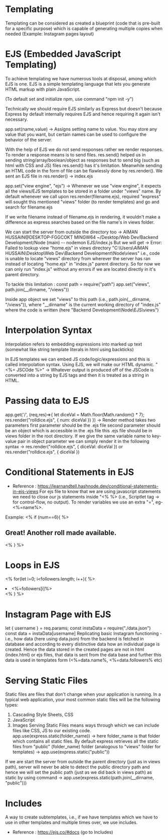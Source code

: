 # Templating
Templating can be considered as created a blueprint (code that is pre-built for a specific purpose) which is capable of generating multiple copies when needed (Example: Instagram pages layout)
# EJS (Embedded JavaScript Templating)
To achieve templating we have numerous tools at disposal, among which EJS is one. EJS is a simple templating language that lets you generate HTML markup with plain JavaScript. 

(To default set and initialize npm, use command "npm init -y")

Technically we should require EJS similarly as Express but doesn't because Express by default internally requires EJS and hence requiring it again isn't necessary. 

app.set(name,value) -> Assigns setting name to value. You may store any value that you want, but certain names can be used to configure the behavior of the server.

With the help of EJS we do not send responses rather we render responses. To render a response means is to send files. 
res.send() helped us in sending string/array/boolean/object as responses but to send big (such as html with CSS and JS) files res.send() has it's limitation. Meanwhile sending an HTML code in the form of file can be flawlessly done by res.render(). We sent an EJS file in res.render() -> index.ejs

app.set("view engine", "ejs") -> Whenever we use "view engine", it expects all the views/EJS templates to be stored in a folder under "views" name. By default whenever we call upon res.render(filename.ejs), required "express" will sought this mentioned "views" folder (to render templates) and go and search for filename.ejs

If we write filename instead of filename.ejs in rendering, it wouldn't make a difference as express searches based on the file name's in views folder.

We can start the server from outside the directory too -> AIMAN HUSSAIN@DESKTOP-FGGCOKT MINGW64 ~/Desktop/Web Dev/Backend Development/Node (main)
-- nodemon EJS/index.js
But we will get -> Error: Failed to lookup view "home.ejs" in views directory "C:\Users\AIMAN HUSSAIN\Desktop\Web Dev\Backend Development\Node\views" i.e., code is unable to locate "views" directory from wherever the server has ran instead of locating "home.ejs" in "index.js" parent directory.
So for now we can only run "index.js" without any errors if we are located directly in it's parent directory.

To tackle this limitation : 
const path = require("path")
app.set("views", path.join(__dirname, "/views")) 

Inside app object we set "views" to this path (i.e., path.join(__dirname, "/views")), where "__dirname" is the current working directory of "index.js" where the code is written (here "Backend Development\Node\EJS\views")

# Interpolation Syntax
Interpolation refers to embedding expressions into marked up text (somewhat like string template literals in html using backticks)

In EJS templates we can embed JS code/logic/expressions and this is called interpolation syntax. Using EJS, we will make our HTML dynamic.
"<%= JSCOde %>" -> Whatever output is produced off of the JSCode is converted into a string by EJS tags and then it is treated as a string in HTML.

# Passing data to EJS
app.get('/', (req,res)=>{ 
    let diceVal = Math.floor(Math.random() * 7);
    res.render("rolldice.ejs", { num: diceVal })
    })
-> Render method takes two parameters first parameter should be the .ejs file second parameter should be an object which is accessible in the .ejs file this .ejs file should be in views folder in the root directory. 
If we give the same variable name to key-value pair in object parameter we can simply render it in the following syntax -> res.render("rolldice.ejs", { diceVal: diceVal }) or res.render("rolldice.ejs", { diceVal })

# Conditional Statements in EJS
* Reference : https://learnandtell.hashnode.dev/conditional-statements-in-ejs-views
For ejs file to know that we are using javascript statements we need to close our js statements inside "<% %> (i.e., Scriptlet tag -> for control-flow, no output). To render variables we use an extra "=", eg- <%=name%>.

Example:
<% if (num==6){ %>
        <h2>Great! Another roll made available.</h2>
<% } %>

# Loops in EJS
<% for(let i=0; i<followers.length; i++){ %>
            <li>
                <%=followers[i]%>
            </li>
<% } %>

# Instagram Page with EJS
let { username } = req.params;
const instaData = require("./data.json")
const data = instaData[username]
Replicating basic Instagram functioning - i.e., how data (here using data.json) from the backend is fetched in database and according to every distinctive data how an individual page is created.
Hence the data stored in the created pages are not in html (index.html) or ejs files, that data is sent from the data base and further this data is used in templates form (<%=data.name%, <%=data.followers% etc)

# Serving Static Files
Static files are files that don't change when your application is running. In a typical web application, your most common static files will be the following types:
1. Cascading Style Sheets, CSS
2. JavaScript
3. Images
Serving Static Files means ways through which we can include files like CSS, JS to our existing code.
app.use(express.static(folder_name)) -> here folder_name is that folder which contains all static files.
By default express retrieves all the static files from "public" (folder_name) folder (analogous to "views" folder for templates) -> app.use(express.static("public"))

If we are start the server from outside the parent directory (just as in views path), server will never be able to detect the public directory path and hence we will set the public path (just as we did back in views path) as static by using command -> app.use(express.static(path.join(__dirname, "public")))

# Includes
A way to create subtemplates, i.e., if we have templates which we have to use in other templates and multiple times over, we use includes.
* Reference : https://ejs.co/#docs (go to Includes)
